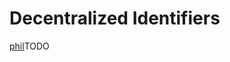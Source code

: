 # Decentralized Identifiers

[phil](https://app.gitbook.com/u/Xy5PETDzUVT9yjUrLtjs53z9wvW2 "mention")TODO
